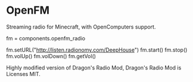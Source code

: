 # OpenFM

Streaming radio for Minecraft, with OpenComputers support.

fm = components.openfm_radio

fm.setURL("http://listen.radionomy.com/DeepHouse")
fm.start()
fm.stop()
fm.volUp()
fm.volDown()
fm.getVol()

Highly modified version of Dragon's Radio Mod, Dragon's Radio Mod is Licenses MIT.
